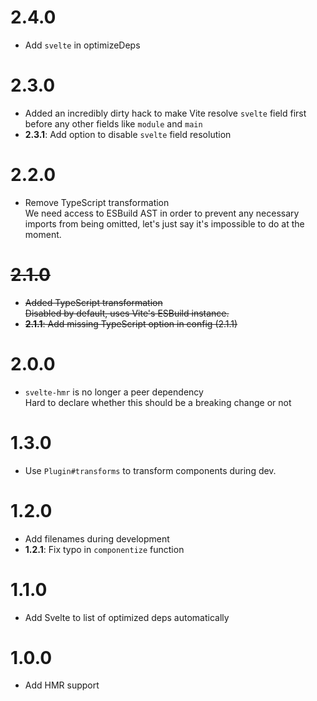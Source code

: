 # 2.4.0

- Add `svelte` in optimizeDeps

# 2.3.0

- Added an incredibly dirty hack to make Vite resolve `svelte` field first
  before any other fields like `module` and `main`
- **2.3.1**: Add option to disable `svelte` field resolution

# 2.2.0

- Remove TypeScript transformation  
  We need access to ESBuild AST in order to prevent any necessary imports from
  being omitted, let's just say it's impossible to do at the moment.

# ~~2.1.0~~

- ~~Added TypeScript transformation~~  
  ~~Disabled by default, uses Vite's ESBuild instance.~~
- ~~**2.1.1**: Add missing TypeScript option in config (2.1.1)~~

# 2.0.0

- `svelte-hmr` is no longer a peer dependency  
  Hard to declare whether this should be a breaking change or not

# 1.3.0

- Use `Plugin#transforms` to transform components during dev.

# 1.2.0

- Add filenames during development
- **1.2.1**: Fix typo in `componentize` function

# 1.1.0

- Add Svelte to list of optimized deps automatically

# 1.0.0

- Add HMR support
